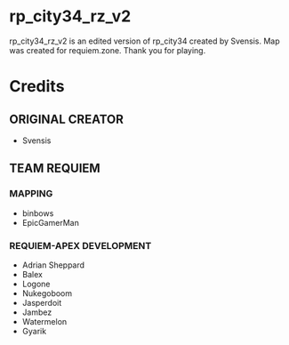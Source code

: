 # rp_city34_rz_v2
rp_city34_rz_v2 is an edited version of rp_city34 created by Svensis.
Map was created for requiem.zone.
Thank you for playing.

# Credits

## ORIGINAL CREATOR

  - Svensis

## TEAM REQUIEM

### MAPPING

- binbows
- EpicGamerMan

### REQUIEM-APEX DEVELOPMENT

- Adrian Sheppard 
- Balex
- Logone
- Nukegoboom
- Jasperdoit
- Jambez
- Watermelon
- Gyarik


